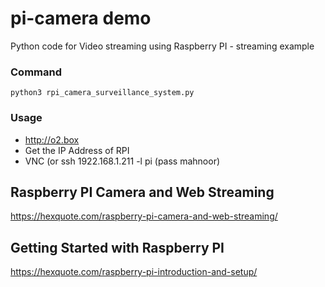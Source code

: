 # pi-camera demo

Python code for Video streaming using Raspberry PI - streaming example    

### Command
 
`python3 rpi_camera_surveillance_system.py`     

### Usage
  - http://o2.box
  - Get the IP Address of RPI 
  - VNC (or ssh 1922.168.1.211 -l pi (pass mahnoor) 

## Raspberry PI Camera and Web Streaming

https://hexquote.com/raspberry-pi-camera-and-web-streaming/    


## Getting Started with Raspberry PI

https://hexquote.com/raspberry-pi-introduction-and-setup/    


